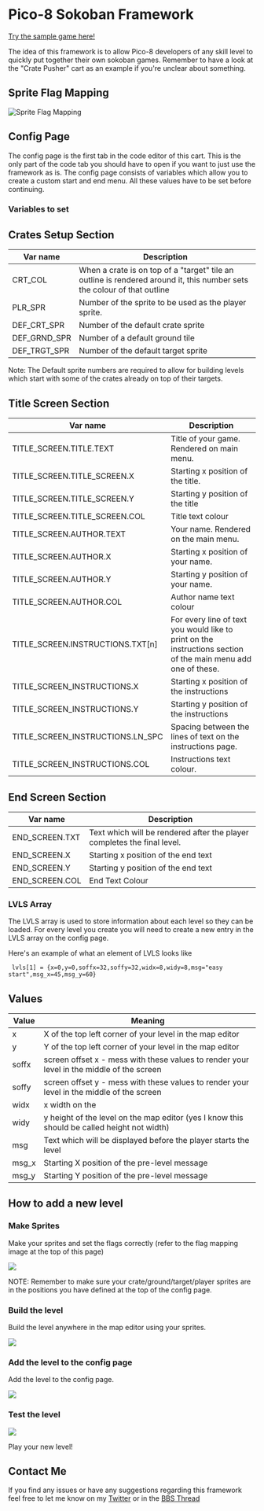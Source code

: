 # Pico-8 Sokoban Framework
[Try the sample game here!](https://www.lexaloffle.com/bbs/?tid=31703)

The idea of this framework is to allow Pico-8 developers of any skill level to quickly put together their own sokoban games.
Remember to have a look at the "Crate Pusher" cart as an example if you're unclear about something.

## Sprite Flag Mapping
![Sprite Flag Mapping](/img/flag_mapping.png)

## Config Page
The config page is the first tab in the code editor of this cart. This is the only part of the code tab you should have to open if you want to just use the framework as is. The config page consists of variables which allow you to create a custom start and end menu. All these values have to be set before continuing.

### Variables to set

Crates Setup Section
----------------------
Var name | Description
---------|------------
CRT_COL| When a crate is on top of a "target" tile an outline is rendered around it, this number sets the colour of that outline
PLR_SPR| Number of the sprite to be used as the player sprite.
DEF_CRT_SPR| Number of the default crate sprite
DEF_GRND_SPR| Number of a default ground tile
DEF_TRGT_SPR| Number of the default target sprite

Note: The Default sprite numbers are required to allow for building levels which start with some of the crates already on top of their targets.

Title Screen Section
----------------------
Var name | Description
---------|------------
TITLE_SCREEN.TITLE.TEXT| Title of your game. Rendered on main menu.
TITLE_SCREEN.TITLE_SCREEN.X| Starting x position of the title.
TITLE_SCREEN.TITLE_SCREEN.Y| Starting y position of the title
TITLE_SCREEN.TITLE_SCREEN.COL| Title text colour
TITLE_SCREEN.AUTHOR.TEXT| Your name. Rendered on the main menu.
TITLE_SCREEN.AUTHOR.X| Starting x position of your name.
TITLE_SCREEN.AUTHOR.Y| Starting y position of your name.
TITLE_SCREEN.AUTHOR.COL| Author name text colour
TITLE_SCREEN.INSTRUCTIONS.TXT[n]| For every line of text you would like to print on the instructions section of the main menu add one of these.
TITLE_SCREEN_INSTRUCTIONS.X| Starting x position of the instructions
TITLE_SCREEN_INSTRUCTIONS.Y| Starting y position of the instructions
TITLE_SCREEN_INSTRUCTIONS.LN_SPC| Spacing between the lines of text on the instructions page.
TITLE_SCREEN_INSTRUCTIONS.COL| Instructions text colour.

End Screen Section
----------------------
Var name | Description
---------|------------
END_SCREEN.TXT| Text which will be rendered after the player completes the final level.
END_SCREEN.X| Starting x position of the end text
END_SCREEN.Y| Starting y position of the end text
END_SCREEN.COL| End Text Colour

### LVLS Array
The LVLS array is used to store information about each level so they can be loaded. For every level you create you will need to create a new entry in the LVLS array on the config page.

Here's an example of what an element of LVLS looks like
```
 lvls[1] = {x=0,y=0,soffx=32,soffy=32,widx=8,widy=8,msg="easy start",msg_x=45,msg_y=60}
```
Values
----------------------
Value | Meaning
---------|------------
x | X of the top left corner of your level in the map editor
y | Y of the top left corner of your level in the map editor
soffx | screen offset x - mess with these values to render your level in the middle of the screen
soffy | screen offset y - mess with these values to render your level in the middle of the screen
widx | x width on the 
widy | y height of the level on the map editor (yes I know this should be called height not width)
msg | Text which will be displayed before the player starts the level
msg_x | Starting X position of the pre-level message
msg_y | Starting Y position of the pre-level message

## How to add a new level

### Make Sprites
Make your sprites and set the flags correctly (refer to the flag mapping image at the top of this page)

![](/img/making_sprites.gif)

NOTE: Remember to make sure your crate/ground/target/player sprites are in the positions you have defined at the top of the config page.

### Build the level
Build the level anywhere in the map editor using your sprites.

![](/img/level_making.gif)

### Add the level to the config page
Add the level to the config page.

![](/img/config_level.gif)
### Test the level
![](/img/test_level.gif)

Play your new level!

## Contact Me
If you find any issues or have any suggestions regarding this framework feel free to let me know on my [Twitter](https://twitter.com/wojrakdev) or in the [BBS Thread](https://www.lexaloffle.com/bbs/?tid=31703)
